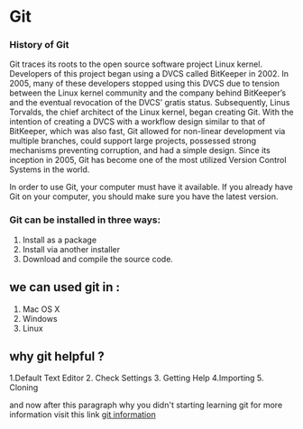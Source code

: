 # Git

### History of Git


Git traces its roots to the open source software project
Linux kernel. Developers of this project began using a DVCS called BitKeeper in 2002. In 2005, many of these developers stopped using this DVCS due to tension between the Linux kernel
community and the company behind BitKeeper’s and the eventual revocation of the DVCS’ gratis status. Subsequently, Linus Torvalds, the chief architect of the Linux kernel, began creating Git. With the intention of creating a DVCS with a workflow design similar to that of BitKeeper, which was also fast, Git allowed for non-linear development via multiple branches,
could support large projects, possessed strong mechanisms preventing corruption, and had a simple design. Since its inception in 2005, Git has become one of the most utilized Version Control Systems in the world.


In order to use Git, your computer must have it available. If you already have Git on your computer, you should make sure you have the latest version.

### Git can be installed in three ways:

1. Install as a package
2. Install via another installer
3. Download and compile the source code.

## we can used git in :
1. Mac OS X
2. Windows
3. Linux

## why git helpful ?
1.Default Text Editor
2. Check Settings
3. Getting Help
4.Importing
5. Cloning

and now after this paragraph why you didn't starting learning git 
for more information visit this link 
[git information ](https://blog.udemy.com/git-tutorial-a-comprehensive-guide/#7_2) 
